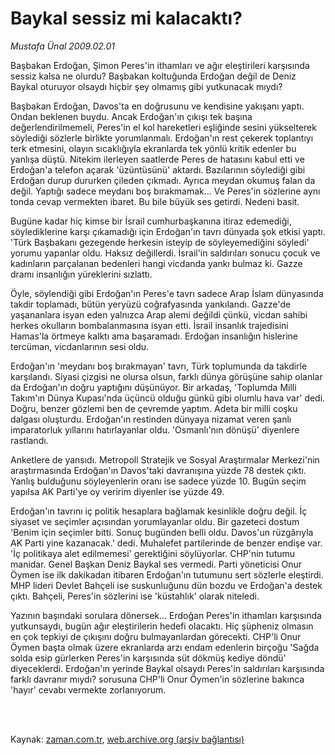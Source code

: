# Baykal sessiz mi kalacaktı?

*Mustafa Ünal 2009.02.01*

<td class="columnist-detail">
<p>Başbakan Erdoğan, Şimon Peres'in ithamları ve ağır eleştirileri karşısında sessiz kalsa ne olurdu? Başbakan koltuğunda Erdoğan değil de Deniz Baykal oturuyor olsaydı hiçbir şey olmamış gibi yutkunacak mıydı?</p>
<p>
<div id="haberMetinDiv">
<p>Başbakan Erdoğan, Davos'ta en doğrusunu ve kendisine yakışanı yaptı. Ondan beklenen buydu. Ancak Erdoğan'ın çıkışı tek başına değerlendirilmemeli, Peres'in el kol hareketleri eşliğinde sesini yükselterek söylediği sözlerle birlikte yorumlanmalı. Erdoğan'ın rest çekerek toplantıyı terk etmesini, olayın sıcaklığıyla ekranlarda tek yönlü kritik edenler bu yanlışa düştü. Nitekim ilerleyen saatlerde Peres de hatasını kabul etti ve Erdoğan'a telefon açarak 'üzüntüsünü' aktardı. Bazılarının söylediği gibi Erdoğan durup dururken çileden çıkmadı. Ayrıca meydan okumuş falan da değil. Yaptığı sadece meydanı boş bırakmamak... Ve Peres'in sözlerine aynı tonda cevap vermekten ibaret. Bu bile büyük ses getirdi. Nedeni basit. 
<p>Bugüne kadar hiç kimse bir İsrail cumhurbaşkanına itiraz edemediği, söylediklerine karşı çıkamadığı için Erdoğan'ın tavrı dünyada şok etkisi yaptı. 'Türk Başbakanı gezegende herkesin isteyip de söyleyemediğini söyledi' yorumu yapanlar oldu. Haksız değillerdi. İsrail'in saldırıları sonucu çocuk ve kadınların parçalanan bedenleri hangi vicdanda yankı bulmaz ki. Gazze dramı insanlığın yüreklerini sızlattı. 
<p>Öyle, söylendiği gibi Erdoğan'ın Peres'e tavrı sadece Arap İslam dünyasında takdir toplamadı, bütün yeryüzü coğrafyasında yankılandı. Gazze'de yaşananlara isyan eden yalnızca Arap alemi değildi çünkü, vicdan sahibi herkes okulların bombalanmasına isyan etti. İsrail insanlık trajedisini Hamas'la örtmeye kalktı ama başaramadı. Erdoğan insanlığın hislerine tercüman, vicdanlarının sesi oldu. 
<p>Erdoğan'ın 'meydanı boş bırakmayan' tavrı, Türk toplumunda da takdirle karşılandı. Siyasi çizgisi ne olursa olsun, farklı dünya görüşüne sahip olanlar da Erdoğan'ın doğru yaptığını düşünüyor. Bir arkadaş, 'Toplumda Milli Takım'ın Dünya Kupası'nda üçüncü olduğu günkü gibi olumlu hava var' dedi. Doğru, benzer gözlemi ben de çevremde yaptım. Adeta bir milli coşku dalgası oluşturdu. Erdoğan'ın restinden dünyaya nizamat veren şanlı imparatorluk yıllarını hatırlayanlar oldu. 'Osmanlı'nın dönüşü' diyenlere rastlandı. 
<p>Anketlere de yansıdı. Metropoll Stratejik ve Sosyal Araştırmalar Merkezi'nin araştırmasında Erdoğan'ın Davos'taki davranışına yüzde 78 destek çıktı. Yanlış bulduğunu söyleyenlerin oranı ise sadece yüzde 10. Bugün seçim yapılsa AK Parti'ye oy veririm diyenler ise yüzde 49. 
<p>Erdoğan'ın tavrını iç politik hesaplara bağlamak kesinlikle doğru değil. İç siyaset ve seçimler açısından yorumlayanlar oldu. Bir gazeteci dostum 'Benim için seçimler bitti. Sonuç bugünden belli oldu. Davos'un rüzgârıyla AK Parti yine kazanacak.' dedi. Muhalefet partilerinde de benzer endişe var. 'İç politikaya alet edilmemesi' gerektiğini söylüyorlar. CHP'nin tutumu manidar. Genel Başkan Deniz Baykal ses vermedi. Parti yöneticisi Onur Öymen ise ilk dakikadan itibaren Erdoğan'ın tutumunu sert sözlerle eleştirdi. MHP lideri Devlet Bahçeli ise suskunluğunu dün bozdu ve Erdoğan'a destek çıktı. Bahçeli, Peres'in sözlerini ise 'küstahlık' olarak niteledi. 
<p>Yazının başındaki sorulara dönersek... Erdoğan Peres'in ithamları karşısında yutkunsaydı, bugün ağır eleştirilerin hedefi olacaktı. Hiç şüpheniz olmasın en çok tepkiyi de çıkışını doğru bulmayanlardan görecekti. CHP'li Onur Öymen başta olmak üzere ekranlarda arzı endam edenlerin birçoğu 'Sağda solda esip gürlerken Peres'in karşısında süt dökmüş kediye döndü' diyeceklerdi. Erdoğan'ın yerinde Baykal olsaydı Peres'in saldırıları karşısında farklı davranır mıydı? sorusuna CHP'li Onur Öymen'in sözlerine bakınca 'hayır' cevabı vermekte zorlanıyorum. 
<p></p></p></p></p></p></p></p></p></div>
</p>


<p><br>
		 </br></p></td>

Kaynak: [zaman.com.tr](http://zaman.com.tr/yazar.do?yazino=810386), [web.archive.org (arşiv bağlantısı)](http://web.archive.org/web/20120408054227/http://www.zaman.com.tr:80/yazar.do?yazino=810386)

